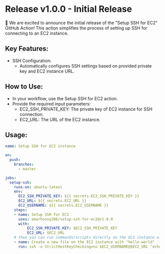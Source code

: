 # Release v1.0.0 - Initial Release

🎉 We are excited to announce the initial release of the "Setup SSH for EC2" GitHub Action! This action simplifies the process of setting up SSH for connecting to an EC2 instance.

## Key Features:
- SSH Configuration:
    - Automatically configures SSH settings based on provided private key and EC2 instance URL.
    
## How to Use:
- In your workflow, use the Setup SSH for EC2 action.
- Provide the required input parameters:
   - EC2_SSH_PRIVATE_KEY: The private key of EC2 instance for SSH connection.
   - EC2_URL: The URL of the EC2 instance.

## Usage:
```yaml
name: Setup SSH for EC2 instance

on:
  push:
    branches:
      - master

jobs:
  setup-ssh:
    runs-on: ubuntu-latest
    env:
      EC2_SSH_PRIVATE_KEY: ${{ secrets.EC2_SSH_PRIVATE_KEY }}
      EC2_URL: ${{ secrets.EC2_URL }}
      EC2_USERNAME: ${{ secrets.EC2_USERNAME }}
    steps:
    - name: Setup SSH for EC2
      uses: omarhosny206/setup-ssh-for-ec2@v1.0.0
      with:
          EC2_SSH_PRIVATE_KEY: $EC2_SSH_PRIVATE_KEY
          EC2_URL: $EC2_URL
    # then you can run commands/scripts directly on the EC2 instance e.g.:
    - name: Create a new file on the EC2 instance with "hello-world"
      run: ssh -o StrictHostKeyChecking=no $EC2_USERNAME@$EC2_URL "echo "hello-world" >> new_file.txt"
```
